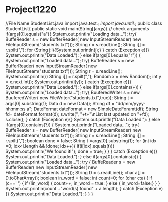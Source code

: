 # Project1220
//File Name StudentList.java
import java.text.*;
import java.until.*;
public class StudentList{
public static void main(String[]args){
// check arguments
if(args[0].equals("a"){
Ststem.out.println("Loading data...");
try{
BuffeReader s = new BufferReader(
new InputStreamReader(
new FileInputStream("students.txt")));
String r = s.readLine(); String i[] = r.spilt(",");
for (String j:i){System.out.println(j);}
} catch (Exception e){}
System.out.println("Data Loaded."):
}
else if(args[0].equals("r"))
{
System.out.println("Loaded data...");
try{
BuffeReader s = new BufferReader(
new InputStreamReader(
new FileInputStream("students.txt")));
String r = s.readLine(); System.out.println(r)
String i[] = r.spilt(",");
Random x = new Random();
int y = x.next.Int();
System.out.println(i[y]);
} catch (Exception e){}
System.out.println("Data Loaded."):
}
else if(args[0].contains(+))
{
System.out.println("Loaded data...");
try{
BuuferedWriter s = new BuuferedWriter(
new FileWriter("students.txt",true));
String t = args[0].substring(1);
Data d = new Data();
String df = "dd/mm/yyyy-hh:mm:ss a";
DateFormat dateFormat = new SimpleDateForamt(df);
String fd= dateFormat.format(d);
s.write(", "+t+"\nList last updated on "+fd);
s.close();
} catch (Exception e){}
System.out.println("Data Loaded."):
}
else if(args[0].contains(?))
{
System.out.println("Loaded data...");
try{
BuffeReader s = new BufferReader(
new InputStreamReader(
new FileInputStream("students.txt")));
String r = s.readLine(); 
String i[] = r.spilt(",");
boolean done = false;
String t =args[0].substring(1);
for (int idx =0; idx<i.length && !done; idx++){
if(i[idx].equals(t)){
System.out.println("We found it!");
done = true;
}
}
} catch (Exception e){}
System.out.println("Data Loaded."):
}
else if(args[0].contains(c))
{
System.out.println("Loaded data...");
try
{
BuffeReader s = new BufferReader(
new InputStreamReader(
new FileInputStream("students.txt")));
String D = s.readLine();
char a[] = D.toCharArray();
boolean in_word = false;
int count=0;
for (char c:a) {
if (c==' ')
{
if (!in_word) { count++; in_word = true:   }
else {  in_word=false;}
}
}
System.out.println(count +"word(s) found" + a.length);
} catch (Exception e){}
System.out.println("Data Loaded."):
}
}
}
